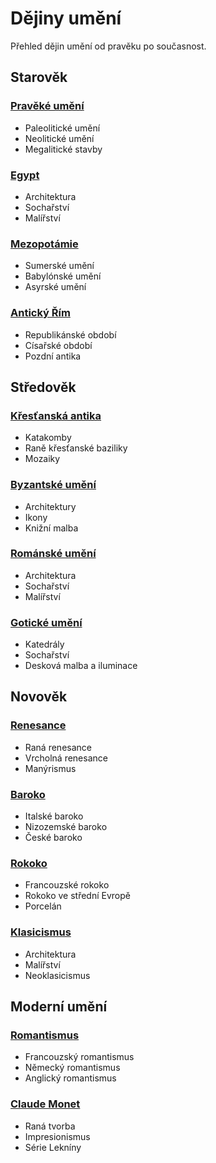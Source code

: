 # Dějiny umění

Přehled dějin umění od pravěku po současnost.

## Starověk

<div class="simple-grid">
<div>

### [Pravěké umění](praveke-umeni.md)
- Paleolitické umění
- Neolitické umění
- Megalitické stavby

</div>
<div>

### [Egypt](egypt.md)
- Architektura
- Sochařství
- Malířství

</div>
<div>

### [Mezopotámie](mezopotamie.md)
- Sumerské umění
- Babylónské umění
- Asyrské umění

</div>
<div>

### [Antický Řím](rim.md)
- Republikánské období
- Císařské období
- Pozdní antika

</div>
</div>

## Středověk

<div class="simple-grid">
<div>

### [Křesťanská antika](krestanska-antika.md)
- Katakomby
- Raně křesťanské baziliky
- Mozaiky

</div>
<div>

### [Byzantské umění](byzanc.md)
- Architektury
- Ikony
- Knižní malba

</div>
<div>

### [Románské umění](romanske-umeni.md)
- Architektura
- Sochařství
- Malířství

</div>
<div>

### [Gotické umění](gotika.md)
- Katedrály
- Sochařství
- Desková malba a iluminace

</div>
</div>

## Novověk

<div class="simple-grid">
<div>

### [Renesance](renesance.md)
- Raná renesance
- Vrcholná renesance
- Manýrismus

</div>
<div>

### [Baroko](baroko.md)
- Italské baroko
- Nizozemské baroko
- České baroko

</div>
<div>

### [Rokoko](rokoko.md)
- Francouzské rokoko
- Rokoko ve střední Evropě
- Porcelán

</div>
<div>

### [Klasicismus](klasicismus.md)
- Architektura
- Malířství
- Neoklasicismus

</div>
</div>

## Moderní umění

<div class="simple-grid">
<div>

### [Romantismus](romantismus.md)
- Francouzský romantismus
- Německý romantismus
- Anglický romantismus

</div>
<div>

### [Claude Monet](claude-monet.md)
- Raná tvorba
- Impresionismus
- Série Lekníny

</div>
</div>
